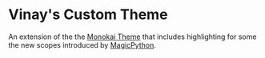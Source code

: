 # Vinay's Custom Theme

An extension of the the [Monokai Theme](https://github.com/kevinsawicki/monokai)
that includes highlighting for some the new scopes introduced by
[MagicPython](https://github.com/MagicStack/MagicPython/blob/master/misc/scopes).
